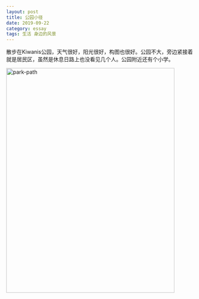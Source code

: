 ```yaml
---
layout: post
title: 公园小径
date: 2019-09-22
category: essay
tags: 生活 身边的风景
---
```






散步在Kiwanis公园，天气很好，阳光很好，构图也很好。公园不大，旁边紧接着就是居民区，虽然是休息日路上也没看见几个人。公园附近还有个小学。



<a href="https://www.flickr.com/photos/184889854@N06/48872040633/in/photostream/" title="park-path"><img src="https://live.staticflickr.com/65535/48872040633_a26d9d9f46_k.jpg" width="450" height="600" alt="park-path"></a>



